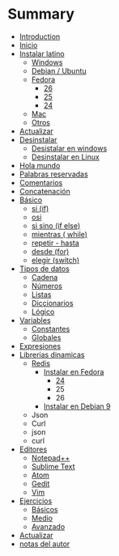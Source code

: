 # Summary

* [Introduction](README.md)
* [Inicio](inicio.md)
* [Instalar latino](introduccion/instalar_latino.md)
  * [Windows](introduccion/instalar_latino/windows.md)
  * [Debian / Ubuntu](introduccion/instalar_latino/debian-ubuntu.md)
  * [Fedora](introduccion/instalar_latino/fedora-centos.md)
    * [26](introduccion/instalar_latino/fedora-centos/26.md)
    * [25](introduccion/instalar_latino/fedora-centos/25.md)
    * [24](introduccion/instalar_latino/fedora-centos/24.md)
  * [Mac](introduccion/instalar_latino/mac.md)
  * [Otros](introduccion/instalar_latino/otros.md)
* [Actualizar](actualizar.md)
* [Desinstalar](desinstalar.md)
  * [Desistalar en windows](desinstalar/desistalar-en-windows.md)
  * [Desinstalar en Linux](desinstalar/desinstalar-en-linux.md)
* [Hola mundo](hola_mundo.md)
* [Palabras reservadas](palabras-reservadas.md)
* [Comentarios](comentarios.md)
* [Concatenación](concatenacion.md)
* [Básico](basico.md)
  * [si \(if\)](si_if.md)
  * [osi](osi.md)
  * [si sino \(if else\)](si_sino_if_else.md)
  * [mientras \( while\)](mientras__while.md)
  * [repetir - hasta](repetir.md)
  * [desde \(for\)](desde.md)
  * [elegir \(switch\)](elejir.md)
* [Tipos de datos](tipos_de_datos.md)
  * [Cadena](tipos_de_datos/cadena.md)
  * [Números](tipos_de_datos/numeros.md)
  * [Listas](listas.md)
  * [Diccionarios](tipos_de_datos/diccionarios.md)
  * [Lógico](tipos_de_datos/logico.md)
* [Variables](variables.md)
  * [Constantes](constantes.md)
  * [Globales](globales.md)
* [Expresiones](expresiones.md)
* [Librerias dinamicas](librerias-dinamicas.md)
  * [Redis](librerias-dinamicas/redis.md)
    * [Instalar en Fedora](librerias-dinamicas/redis/instalar-en-fedora.md)
      * [24](librerias-dinamicas/redis/instalar-en-fedora/24.md)
      * 25
      * 26
    * [Instalar en Debian 9](librerias-dinamicas/redis/instalar-en-debian.md)
  * Json
  * Curl
  * json
  * curl
* [Editores](latino_en.md)
  * [Notepad++](notepad++.md)
  * [Sublime Text](sublimetext.md)
  * [Atom](atom.md)
  * [Gedit](gedit.md)
  * [Vim](vim.md)
* [Ejercicios](ejercicios.md)
  * [Básicos](basicos.md)
  * [Medio](medio.md)
  * [Avanzado](avanzado.md)
* [Actualizar](actualizar.md)
* [notas del autor](notas-del-autor.md)

